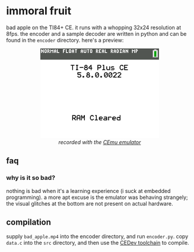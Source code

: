 # immoral fruit
bad apple on the TI84+ CE. it runs with a whopping 32x24 resolution at 8fps. the encoder and a sample decoder are written in python and can be found in the `encoder` directory. here's a preview:

<p align="center">
    <img src="./capture.gif" alt="helpful alt text">
    <br />
    <i>recorded with the <a href="https://github.com/CE-Programming/CEmu">CEmu emulator</a></i>
</p>

## faq
### why is it so bad?
nothing is bad when it's a learning experience (i suck at embedded programming). a more apt excuse is the emulator was behaving strangely; the visual glitches at the bottom are not present on actual hardware.

## compilation
supply `bad_apple.mp4` into the encoder directory, and run `encoder.py`. copy `data.c` into the `src` directory, and then use the [CEDev toolchain](https://github.com/CE-Programming/toolchain) to compile.

